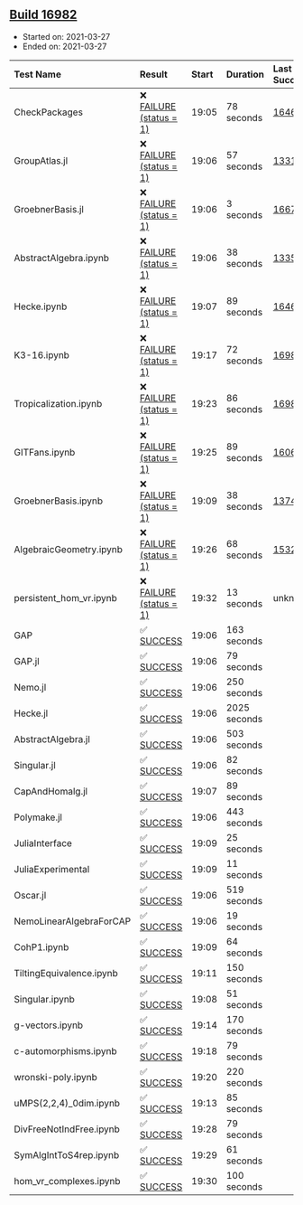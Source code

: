 ## [Build 16982](https://oscarci.mathematik.uni-kl.de/job/oscar/16982/)

* Started on: 2021-03-27
* Ended on: 2021-03-27

| Test Name    | Result | Start | Duration | Last Success | First Failure |
|:-------------|:-------|:------|:---------|:-------------|:--------------|
| CheckPackages | ❌ [FAILURE (status = 1)](https://oscarci.mathematik.uni-kl.de/job/oscar/16982/artifact/logs/build-16982/CheckPackages.log) | 19:05 | 78 seconds | [16463](https://oscarci.mathematik.uni-kl.de/job/oscar/16463/) | [16464](https://oscarci.mathematik.uni-kl.de/job/oscar/16464/) |
| GroupAtlas.jl | ❌ [FAILURE (status = 1)](https://oscarci.mathematik.uni-kl.de/job/oscar/16982/artifact/logs/build-16982/GroupAtlas.jl.log) | 19:06 | 57 seconds | [13311](https://oscarci.mathematik.uni-kl.de/job/oscar/13311/) | [13312](https://oscarci.mathematik.uni-kl.de/job/oscar/13312/) |
| GroebnerBasis.jl | ❌ [FAILURE (status = 1)](https://oscarci.mathematik.uni-kl.de/job/oscar/16982/artifact/logs/build-16982/GroebnerBasis.jl.log) | 19:06 | 3 seconds | [16676](https://oscarci.mathematik.uni-kl.de/job/oscar/16676/) | [16677](https://oscarci.mathematik.uni-kl.de/job/oscar/16677/) |
| AbstractAlgebra.ipynb | ❌ [FAILURE (status = 1)](https://oscarci.mathematik.uni-kl.de/job/oscar/16982/artifact/logs/build-16982/AbstractAlgebra.ipynb.log) | 19:06 | 38 seconds | [13355](https://oscarci.mathematik.uni-kl.de/job/oscar/13355/) | [13356](https://oscarci.mathematik.uni-kl.de/job/oscar/13356/) |
| Hecke.ipynb | ❌ [FAILURE (status = 1)](https://oscarci.mathematik.uni-kl.de/job/oscar/16982/artifact/logs/build-16982/Hecke.ipynb.log) | 19:07 | 89 seconds | [16463](https://oscarci.mathematik.uni-kl.de/job/oscar/16463/) | [16464](https://oscarci.mathematik.uni-kl.de/job/oscar/16464/) |
| K3-16.ipynb | ❌ [FAILURE (status = 1)](https://oscarci.mathematik.uni-kl.de/job/oscar/16982/artifact/logs/build-16982/K3-16.ipynb.log) | 19:17 | 72 seconds | [16981](https://oscarci.mathematik.uni-kl.de/job/oscar/16981/) | [16982](https://oscarci.mathematik.uni-kl.de/job/oscar/16982/) |
| Tropicalization.ipynb | ❌ [FAILURE (status = 1)](https://oscarci.mathematik.uni-kl.de/job/oscar/16982/artifact/logs/build-16982/Tropicalization.ipynb.log) | 19:23 | 86 seconds | [16981](https://oscarci.mathematik.uni-kl.de/job/oscar/16981/) | [16982](https://oscarci.mathematik.uni-kl.de/job/oscar/16982/) |
| GITFans.ipynb | ❌ [FAILURE (status = 1)](https://oscarci.mathematik.uni-kl.de/job/oscar/16982/artifact/logs/build-16982/GITFans.ipynb.log) | 19:25 | 89 seconds | [16068](https://oscarci.mathematik.uni-kl.de/job/oscar/16068/) | [16069](https://oscarci.mathematik.uni-kl.de/job/oscar/16069/) |
| GroebnerBasis.ipynb | ❌ [FAILURE (status = 1)](https://oscarci.mathematik.uni-kl.de/job/oscar/16982/artifact/logs/build-16982/GroebnerBasis.ipynb.log) | 19:09 | 38 seconds | [13748](https://oscarci.mathematik.uni-kl.de/job/oscar/13748/) | [13749](https://oscarci.mathematik.uni-kl.de/job/oscar/13749/) |
| AlgebraicGeometry.ipynb | ❌ [FAILURE (status = 1)](https://oscarci.mathematik.uni-kl.de/job/oscar/16982/artifact/logs/build-16982/AlgebraicGeometry.ipynb.log) | 19:26 | 68 seconds | [15322](https://oscarci.mathematik.uni-kl.de/job/oscar/15322/) | [15323](https://oscarci.mathematik.uni-kl.de/job/oscar/15323/) |
| persistent_hom_vr.ipynb | ❌ [FAILURE (status = 1)](https://oscarci.mathematik.uni-kl.de/job/oscar/16982/artifact/logs/build-16982/persistent_hom_vr.ipynb.log) | 19:32 | 13 seconds | unknown | unknown |
| GAP | ✅ [SUCCESS](https://oscarci.mathematik.uni-kl.de/job/oscar/16982/artifact/logs/build-16982/GAP.log) | 19:06 | 163 seconds |  |  |
| GAP.jl | ✅ [SUCCESS](https://oscarci.mathematik.uni-kl.de/job/oscar/16982/artifact/logs/build-16982/GAP.jl.log) | 19:06 | 79 seconds |  |  |
| Nemo.jl | ✅ [SUCCESS](https://oscarci.mathematik.uni-kl.de/job/oscar/16982/artifact/logs/build-16982/Nemo.jl.log) | 19:06 | 250 seconds |  |  |
| Hecke.jl | ✅ [SUCCESS](https://oscarci.mathematik.uni-kl.de/job/oscar/16982/artifact/logs/build-16982/Hecke.jl.log) | 19:06 | 2025 seconds |  |  |
| AbstractAlgebra.jl | ✅ [SUCCESS](https://oscarci.mathematik.uni-kl.de/job/oscar/16982/artifact/logs/build-16982/AbstractAlgebra.jl.log) | 19:06 | 503 seconds |  |  |
| Singular.jl | ✅ [SUCCESS](https://oscarci.mathematik.uni-kl.de/job/oscar/16982/artifact/logs/build-16982/Singular.jl.log) | 19:06 | 82 seconds |  |  |
| CapAndHomalg.jl | ✅ [SUCCESS](https://oscarci.mathematik.uni-kl.de/job/oscar/16982/artifact/logs/build-16982/CapAndHomalg.jl.log) | 19:07 | 89 seconds |  |  |
| Polymake.jl | ✅ [SUCCESS](https://oscarci.mathematik.uni-kl.de/job/oscar/16982/artifact/logs/build-16982/Polymake.jl.log) | 19:06 | 443 seconds |  |  |
| JuliaInterface | ✅ [SUCCESS](https://oscarci.mathematik.uni-kl.de/job/oscar/16982/artifact/logs/build-16982/JuliaInterface.log) | 19:09 | 25 seconds |  |  |
| JuliaExperimental | ✅ [SUCCESS](https://oscarci.mathematik.uni-kl.de/job/oscar/16982/artifact/logs/build-16982/JuliaExperimental.log) | 19:09 | 11 seconds |  |  |
| Oscar.jl | ✅ [SUCCESS](https://oscarci.mathematik.uni-kl.de/job/oscar/16982/artifact/logs/build-16982/Oscar.jl.log) | 19:06 | 519 seconds |  |  |
| NemoLinearAlgebraForCAP | ✅ [SUCCESS](https://oscarci.mathematik.uni-kl.de/job/oscar/16982/artifact/logs/build-16982/NemoLinearAlgebraForCAP.log) | 19:06 | 19 seconds |  |  |
| CohP1.ipynb | ✅ [SUCCESS](https://oscarci.mathematik.uni-kl.de/job/oscar/16982/artifact/logs/build-16982/CohP1.ipynb.log) | 19:09 | 64 seconds |  |  |
| TiltingEquivalence.ipynb | ✅ [SUCCESS](https://oscarci.mathematik.uni-kl.de/job/oscar/16982/artifact/logs/build-16982/TiltingEquivalence.ipynb.log) | 19:11 | 150 seconds |  |  |
| Singular.ipynb | ✅ [SUCCESS](https://oscarci.mathematik.uni-kl.de/job/oscar/16982/artifact/logs/build-16982/Singular.ipynb.log) | 19:08 | 51 seconds |  |  |
| g-vectors.ipynb | ✅ [SUCCESS](https://oscarci.mathematik.uni-kl.de/job/oscar/16982/artifact/logs/build-16982/g-vectors.ipynb.log) | 19:14 | 170 seconds |  |  |
| c-automorphisms.ipynb | ✅ [SUCCESS](https://oscarci.mathematik.uni-kl.de/job/oscar/16982/artifact/logs/build-16982/c-automorphisms.ipynb.log) | 19:18 | 79 seconds |  |  |
| wronski-poly.ipynb | ✅ [SUCCESS](https://oscarci.mathematik.uni-kl.de/job/oscar/16982/artifact/logs/build-16982/wronski-poly.ipynb.log) | 19:20 | 220 seconds |  |  |
| uMPS(2,2,4)_0dim.ipynb | ✅ [SUCCESS](https://oscarci.mathematik.uni-kl.de/job/oscar/16982/artifact/logs/build-16982/uMPS-2-2-4-_0dim.ipynb.log) | 19:13 | 85 seconds |  |  |
| DivFreeNotIndFree.ipynb | ✅ [SUCCESS](https://oscarci.mathematik.uni-kl.de/job/oscar/16982/artifact/logs/build-16982/DivFreeNotIndFree.ipynb.log) | 19:28 | 79 seconds |  |  |
| SymAlgIntToS4rep.ipynb | ✅ [SUCCESS](https://oscarci.mathematik.uni-kl.de/job/oscar/16982/artifact/logs/build-16982/SymAlgIntToS4rep.ipynb.log) | 19:29 | 61 seconds |  |  |
| hom_vr_complexes.ipynb | ✅ [SUCCESS](https://oscarci.mathematik.uni-kl.de/job/oscar/16982/artifact/logs/build-16982/hom_vr_complexes.ipynb.log) | 19:30 | 100 seconds |  |  |
